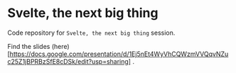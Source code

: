 # Svelte, the next big thing

Code repository for `Svelte, the next big thing` session.

Find the slides (here)[https://docs.google.com/presentation/d/1Ej5nEt4WyVhCQWzmVVQqvNZuc25Z1jBPRBzSfE8cDSk/edit?usp=sharing] .